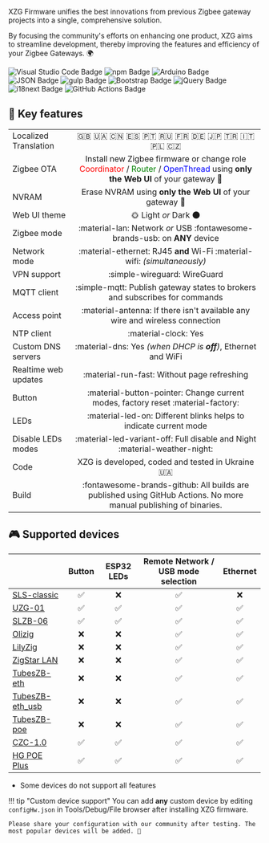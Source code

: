 
XZG Firmware unifies the best innovations from previous Zigbee gateway projects into a single, comprehensive solution.

By focusing the community's efforts on enhancing one product, XZG aims to streamline development, thereby improving the features and efficiency of your Zigbee Gateways. 🌍



<div class="badges">
  <img src="https://img.shields.io/badge/Visual%20Studio%20Code-007ACC?logo=visualstudiocode&logoColor=fff&style=plastic" alt="Visual Studio Code Badge">
  <img src="https://img.shields.io/badge/npm-CB3837?logo=npm&logoColor=fff&style=plastic" alt="npm Badge">
  <img src="https://img.shields.io/badge/Arduino-00878F?logo=arduino&logoColor=fff&style=plastic" alt="Arduino Badge">
  <img src="https://img.shields.io/badge/JSON-000?logo=json&logoColor=fff&style=plastic" alt="JSON Badge">
  <img src="https://img.shields.io/badge/gulp-CF4647?logo=gulp&logoColor=fff&style=plastic" alt="gulp Badge">
  <img src="https://img.shields.io/badge/Bootstrap-7952B3?logo=bootstrap&logoColor=fff&style=plastic" alt="Bootstrap Badge">
  <img src="https://img.shields.io/badge/jQuery-0769AD?logo=jquery&logoColor=fff&style=plastic" alt="jQuery Badge">
  <img src="https://img.shields.io/badge/i18next-26A69A?logo=i18next&logoColor=fff&style=plastic" alt="i18next Badge">
  <img src="https://img.shields.io/badge/GitHub%20Actions-2088FF?logo=githubactions&logoColor=fff&style=plastic" alt="GitHub Actions Badge">
</div>


## 🍓 Key features   

|                       |                                                                                                                                                                                                                          |
| :-------------------- | :----------------------------------------------------------------------------------------------------------------------------------------------------------------------------------------------------------------------: |
| Localized Translation |                                                                                   <div class="badges">🇬🇧 🇺🇦 🇨🇳 🇪🇸 🇵🇹 🇷🇺 🇫🇷 🇩🇪 🇯🇵 🇹🇷 🇮🇹 🇵🇱 🇨🇿</div>                                                                                    |
| Zigbee OTA            | Install new Zigbee firmware or change role <span style="color:red">Coordinator</span> / <span style="color:green">Router</span> / <span style="color:blue">OpenThread</span> using **only the Web UI** of your gateway 🚀 |
| NVRAM                 |                                                                                 Erase NVRAM using **only the Web UI** of your gateway 🎉                                                                                  |
| Web UI theme          |                                                                                                   🌞 Light *or* Dark 🌑                                                                                                    |
| Zigbee mode           |                                                                                 :material-lan: Network *or* USB :fontawesome-brands-usb:   on **ANY** device                                                                            |
| Network mode          |                                                                        :material-ethernet: RJ45 **and** Wi-Fi :material-wifi: *(simultaneously)*                                                                         |
| VPN support           |                                                                                               :simple-wireguard: WireGuard                                                                                               |
| MQTT client           |                                                                       :simple-mqtt: Publish gateway states to brokers and subscribes for commands                                                                        |
| Access point          |                                                                       :material-antenna: If there isn't available any wire and wireless connection                                                                       |
| NTP client            |                                                                                                   :material-clock: Yes                                                                                                   |
| Custom DNS servers    |                                                                              :material-dns: Yes *(when DHCP is **off**)*, Ethernet and WiFi                                                                              |
| Realtime web updates  |                                                                                       :material-run-fast:  Without page refreshing                                                                                       |
| Button                |                                                                    :material-button-pointer:   Change current modes, factory reset :material-factory:                                                                    |
| LEDs                  |                                                                            :material-led-on: Different blinks helps to indicate current mode                                                                             |
| Disable LEDs modes    |                                                                     :material-led-variant-off:   Full disable and Night    :material-weather-night:                                                                      |
| Code                  |                                                                                     XZG is developed, coded and tested in Ukraine 🇺🇦                                                                                      |
| Build                 |                                                    :fontawesome-brands-github: All builds are published using GitHub Actions. No more manual publishing of binaries.                                                     |

## 🎮 Supported devices 

|                                                             |       Button       |     ESP32 LEDs     | Remote Network / USB mode selection |      Ethernet      |
| :---------------------------------------------------------- | :----------------: | :----------------: | :---------------------------------: | :----------------: |
| [SLS-classic]()                                             | :white_check_mark: |        :x:         |         :white_check_mark:          |        :x:         |
| [UZG-01](https://uzg.zig-star.com)                          | :white_check_mark: | :white_check_mark: |         :white_check_mark:          | :white_check_mark: |
| [SLZB-06]()                                                 | :white_check_mark: | :white_check_mark: |         :white_check_mark:          | :white_check_mark: |
| [Olizig](https://zig-star.com/projects/zigstar-olizig/)     |        :x:         |        :x:         |         :white_check_mark:          | :white_check_mark: |
| [LilyZig](https://zig-star.com/projects/zigstar-lilyzig/)   |        :x:         |        :x:         |         :white_check_mark:          | :white_check_mark: |
| [ZigStar LAN](https://zig-star.com/projects/zigbee-gw-lan/) |        :x:         |        :x:         |         :white_check_mark:          | :white_check_mark: |
| [TubesZB-eth]()                                             |        :x:         |        :x:         |         :white_check_mark:          | :white_check_mark: |
| [TubesZB-eth_usb]()                                         |        :x:         |        :x:         |         :white_check_mark:          | :white_check_mark: |
| [TubesZB-poe]()                                             |        :x:         |        :x:         |         :white_check_mark:          | :white_check_mark: |
| [CZC-1.0]()                                                 | :white_check_mark: | :white_check_mark: |         :white_check_mark:          | :white_check_mark: |
| [HG POE Plus]()                                             | :white_check_mark: | :white_check_mark: |         :white_check_mark:          | :white_check_mark: |

* Some devices do not support all features

!!! tip "Custom device support"
    You can add **any** custom device by editing `configHw.json` in Tools/Debug/File browser after installing XZG firmware.
    
    Please share your configuration with our community after testing. The most popular devices will be added. 🚀



